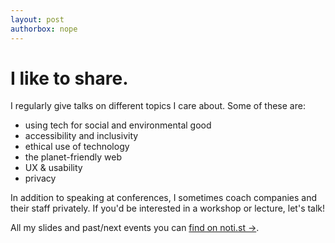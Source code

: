 ```yaml
---
layout: post
authorbox: nope
---
```


# I like to share.

I regularly give talks on different topics I care about. Some of these are:
- using tech for social and environmental good
- accessibility and inclusivity
- ethical use of technology
- the planet-friendly web
- UX & usability
- privacy

In addition to speaking at conferences, I sometimes coach companies and their staff privately. If you'd be interested in a workshop or lecture, let's talk!

All my slides and past/next events you can [find on noti.st →](https://noti.st/niklasjordan).